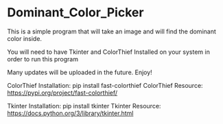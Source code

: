 # Dominant_Color_Picker
This is a simple program that will take an image and will find the dominant color inside. 

You will need to have Tkinter and ColorThief Installed on your system in order to run this program

Many updates will be uploaded in the future. Enjoy!

ColorThief Installation: pip install fast-colorthief
ColorThief Resource: https://pypi.org/project/fast-colorthief/

Tkinter Installation: pip install tkinter
Tkinter Resource: https://docs.python.org/3/library/tkinter.html
